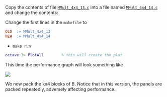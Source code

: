 Copy the contents of file [`MMult_4x4_13.c`](https://github.com/SudoNohup/HowToOptimizeGemm/blob/master/src/MMult_4x4_13.c) into a file named [`MMult_4x4_14.c`](https://github.com/SudoNohup/HowToOptimizeGemm/blob/master/src/MMult_4x4_14.c) and change the contents:


Change the first lines in the `makefile` to
```makefile
OLD  := MMult_4x4_13
NEW  := MMult_4x4_14
```
 * `make run`
```matlab
octave:3> PlotAll        % this will create the plot
```

This time the performance graph will look something like

![](https://github.com/SudoNohup/HowToOptimizeGemm/raw/master/figures/compare_MMult-4x4-13_MMult-4x4-14.png)


We now pack the kx4 blocks of B.  Notice that in this version, the panels are packed repeatedly, adversely affecting performance.

